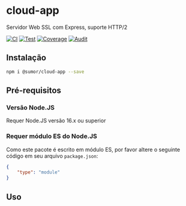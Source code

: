 # cloud-app
Servidor Web SSL com Express, suporte HTTP/2

[![CI](https://github.com/sumor-cloud/cloud-app/actions/workflows/ci.yml/badge.svg)](https://github.com/sumor-cloud/cloud-app/actions/workflows/ci.yml)
[![Test](https://github.com/sumor-cloud/cloud-app/actions/workflows/ut.yml/badge.svg)](https://github.com/sumor-cloud/cloud-app/actions/workflows/ut.yml)
[![Coverage](https://github.com/sumor-cloud/cloud-app/actions/workflows/coverage.yml/badge.svg)](https://github.com/sumor-cloud/cloud-app/actions/workflows/coverage.yml)
[![Audit](https://github.com/sumor-cloud/cloud-app/actions/workflows/audit.yml/badge.svg)](https://github.com/sumor-cloud/cloud-app/actions/workflows/audit.yml)

## Instalação
```bash
npm i @sumor/cloud-app --save
```

## Pré-requisitos

### Versão Node.JS
Requer Node.JS versão 16.x ou superior

### Requer módulo ES do Node.JS
Como este pacote é escrito em módulo ES,
por favor altere o seguinte código em seu arquivo `package.json`:
```json
{
    "type": "module"
}
```

## Uso